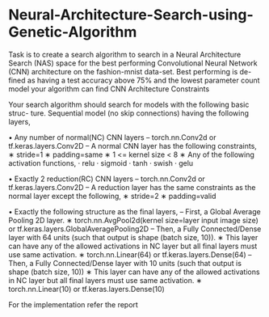 # Neural-Architecture-Search-using-Genetic-Algorithm

Task is to create a search algorithm to search in a Neural Architecture
Search (NAS) space for the best performing Convolutional Neural Network
(CNN) architecture on the fashion-mnist data-set. Best performing is de-
fined as having a test accuracy above 75% and the lowest parameter count
model your algorithm can find
CNN Architecture Constraints

Your search algorithm should search for models with the following basic struc-
ture. Sequential model (no skip connections) having the following layers,

• Any number of normal(NC) CNN layers
– torch.nn.Conv2d or tf.keras.layers.Conv2D
– A normal CNN layer has the following constraints,
∗ stride=1
∗ padding=same
∗ 1 <= kernel size < 8
∗ Any of the following activation functions,
· relu
· sigmoid
· tanh
· swish
· gelu

• Exactly 2 reduction(RC) CNN layers
– torch.nn.Conv2d or tf.keras.layers.Conv2D
– A reduction layer has the same constraints as the normal layer except
the following,
∗ stride=2
∗ padding=valid

• Exactly the following structure as the final layers,
– First, a Global Average Pooling 2D layer.
∗ torch.nn.AvgPool2d(kernel size=layer input image size)
or tf.keras.layers.GlobalAveragePooling2D
– Then, a Fully Connected/Dense layer with 64 units (such that output
is shape (batch size, 10)).
∗ This layer can have any of the allowed activations in NC layer
but all final layers must use same activation.
∗ torch.nn.Linear(64) or tf.keras.layers.Dense(64)
– Then, a Fully Connected/Dense layer with 10 units (such that output
is shape (batch size, 10))
∗ This layer can have any of the allowed activations in NC layer
but all final layers must use same activation.
∗ torch.nn.Linear(10) or tf.keras.layers.Dense(10)



For the implementation refer the report
